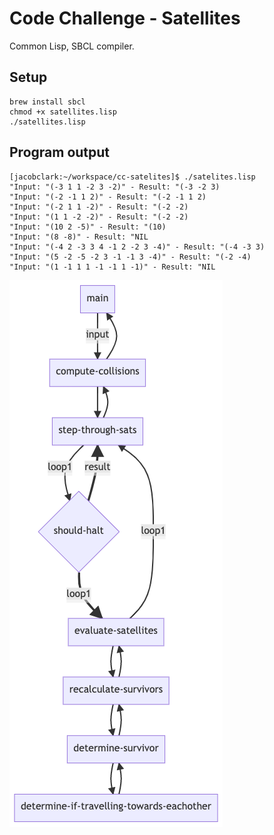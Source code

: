# Code Challenge - Satellites 

Common Lisp, SBCL compiler.

## Setup
```
brew install sbcl
chmod +x satellites.lisp
./satellites.lisp
```

## Program output

```
[jacobclark:~/workspace/cc-satelites]$ ./satelites.lisp
"Input: "(-3 1 1 -2 3 -2)" - Result: "(-3 -2 3)
"Input: "(-2 -1 1 2)" - Result: "(-2 -1 1 2)
"Input: "(-2 1 1 -2)" - Result: "(-2 -2)
"Input: "(1 1 -2 -2)" - Result: "(-2 -2)
"Input: "(10 2 -5)" - Result: "(10)
"Input: "(8 -8)" - Result: "NIL
"Input: "(-4 2 -3 3 4 -1 2 -2 3 -4)" - Result: "(-4 -3 3)
"Input: "(5 -2 -5 -2 3 -1 -1 3 -4)" - Result: "(-2 -4)
"Input: "(1 -1 1 1 -1 -1 1 -1)" - Result: "NIL
```

![](./architecture.png)